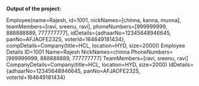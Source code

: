 **Output of the project:**

Employee(name=Rajesh, id=1001, nickNames=[chinna, kanna, munna], teamMembers=[ravi, sreenu, ravi], phoneNumbers=[999999999, 888888889, 777777777], idDetails={adhaarNo=12345648946645, panNo=AFJAOFE232S, voterId=164649181434}, compDetails=Company(title=HCL, location=HYD, size=2000))
Employee Details
ID=1001
Name=Rajesh
NickNames=chinna
PhoneNumbers=[999999999, 888888889, 777777777]
TeamMembers=[ravi, sreenu, ravi]
CompanyDetails=Company(title=HCL, location=HYD, size=2000)
IdDetails={adhaarNo=12345648946645, panNo=AFJAOFE232S, voterId=164649181434}
